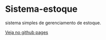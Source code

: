 # Sistema-estoque

sistema simples de gerenciamento de estoque.

<a href="david123ramos.github.io/sistemaestoque">Veja no github pages</a>
